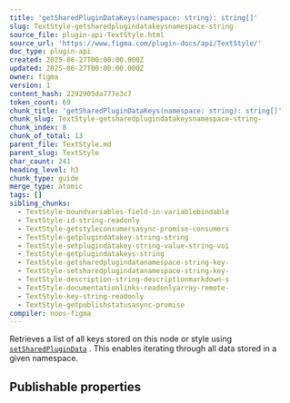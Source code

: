 ```yaml
---
title: 'getSharedPluginDataKeys(namespace: string): string[]'
slug: TextStyle-getsharedplugindatakeysnamespace-string-
source_file: plugin-api-TextStyle.html
source_url: 'https://www.figma.com/plugin-docs/api/TextStyle/'
doc_type: plugin-api
created: 2025-06-27T00:00:00.000Z
updated: 2025-06-27T00:00:00.000Z
owner: figma
version: 1
content_hash: 2292905da777e3c7
token_count: 69
chunk_title: 'getSharedPluginDataKeys(namespace: string): string[]'
chunk_slug: TextStyle-getsharedplugindatakeysnamespace-string-
chunk_index: 8
chunk_of_total: 13
parent_file: TextStyle.md
parent_slug: TextStyle
char_count: 241
heading_level: h3
chunk_type: guide
merge_type: atomic
tags: []
sibling_chunks:
  - TextStyle-boundvariables-field-in-variablebindable
  - TextStyle-id-string-readonly
  - TextStyle-getstyleconsumersasync-promise-consumers
  - TextStyle-getplugindatakey-string-string
  - TextStyle-setplugindatakey-string-value-string-voi
  - TextStyle-getplugindatakeys-string
  - TextStyle-getsharedplugindatanamespace-string-key-
  - TextStyle-setsharedplugindatanamespace-string-key-
  - TextStyle-description-string-descriptionmarkdown-s
  - TextStyle-documentationlinks-readonlyarray-remote-
  - TextStyle-key-string-readonly
  - TextStyle-getpublishstatusasync-promise
compiler: noos-figma
---
```


Retrieves a list of all keys stored on this node or style using [`setSharedPluginData`](/plugin-docs/api/properties/nodes-setsharedplugindata/)
. This enables iterating through all data stored in a given namespace.

## Publishable properties
